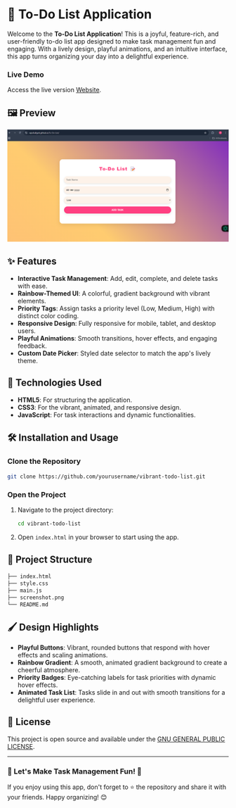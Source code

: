 # 📝 To-Do List Application 

Welcome to the **To-Do List Application**! This is a joyful, feature-rich, and user-friendly to-do list app designed to make task management fun and engaging. With a lively design, playful animations, and an intuitive interface, this app turns organizing your day into a delightful experience. 

### Live Demo
Access the live version [Website](https://rajeshaligeti.github.io/To-Do-List).

## 🖼️ Preview

![App Screenshot](screenshot.png)

## ✨ Features

- **Interactive Task Management**: Add, edit, complete, and delete tasks with ease.
- **Rainbow-Themed UI**: A colorful, gradient background with vibrant elements.
- **Priority Tags**: Assign tasks a priority level (Low, Medium, High) with distinct color coding.
- **Responsive Design**: Fully responsive for mobile, tablet, and desktop users.
- **Playful Animations**: Smooth transitions, hover effects, and engaging feedback.
- **Custom Date Picker**: Styled date selector to match the app's lively theme.

## 🚀 Technologies Used

- **HTML5**: For structuring the application.
- **CSS3**: For the vibrant, animated, and responsive design.
- **JavaScript**: For task interactions and dynamic functionalities.

## 🛠️ Installation and Usage

### Clone the Repository
```bash
git clone https://github.com/yourusername/vibrant-todo-list.git
```

### Open the Project
1. Navigate to the project directory:
   ```bash
   cd vibrant-todo-list
   ```
2. Open `index.html` in your browser to start using the app.


## 📂 Project Structure

```
├── index.html      
├── style.css     
├── main.js       
├── screenshot.png    
└── README.md    
```

## 🖌️ Design Highlights

- **Playful Buttons**: Vibrant, rounded buttons that respond with hover effects and scaling animations.
- **Rainbow Gradient**: A smooth, animated gradient background to create a cheerful atmosphere.
- **Priority Badges**: Eye-catching labels for task priorities with dynamic hover effects.
- **Animated Task List**: Tasks slide in and out with smooth transitions for a delightful user experience.


## 📜 License

This project is open source and available under the [GNU GENERAL PUBLIC LICENSE](LICENSE).

---

### 🎉 Let's Make Task Management Fun! 🎉

If you enjoy using this app, don't forget to ⭐ the repository and share it with your friends. Happy organizing! 😊
